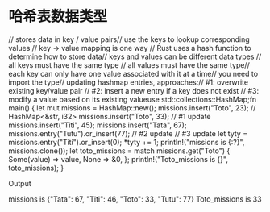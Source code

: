 # 哈希表数据类型

// stores data in key / value pairs// use the keys to lookup corresponding values
// key -> value mapping is one way
// Rust uses a hash function to determine how to store data// keys and values can be different data types
// all keys must have the same type
// all values must have the same type// each key can only have one value associated with it at a time// you need to import the type// updating hashmap entries, approaches:// #1: overwrite existing key/value pair
// #2: insert a new entry if a key does not exist
// #3: modify a value based on its existing valueuse std::collections::HashMap;fn main() {
    let mut missions = HashMap::new(); missions.insert("Toto", 23); // HashMap<&str, i32>
    missions.insert("Toto", 33); // #1 update missions.insert("Titi", 45);
    missions.insert("Tata", 67); missions.entry("Tutu").or_insert(77); // #2 update // #3 update let tyty = missions.entry("Titi").or_insert(0);
    *tyty += 1; println!("missions is {:?}", missions.clone()); let toto_missions = match missions.get("Toto") {
        Some(value) => value,
        None => &0,
    }; println!("Toto_missions is {}", toto_missions);
}

Output

missions is {"Tata": 67, "Titi": 46, "Toto": 33, "Tutu": 77}
Toto_missions is 33